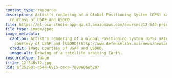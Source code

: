```yaml
---
content_type: resource
description: Artist's rendering of a Global Positioning System (GPS) satellite. Image
  courtesy of USAF and USDOD.
file: https://ol-ocw-studio-app-qa.s3.amazonaws.com/courses/12-540-principles-of-the-global-positioning-system-spring-2012/6f252901a5446915cece7898666eb207_12-540s12.jpg
file_type: image/jpeg
image_metadata:
  caption: Artist's rendering of a Global Positioning System (GPS) satellite. (Image
    courtesy of USAF and [USDOD](http://www.defenselink.mil/news/newsarticle.aspx?id=42805).)
  credit: Image courtesy of USAF and USDOD.
  image-alt: Drawing of a satellite orbiting Earth.
resourcetype: Image
title: 12-540s12.jpg
uid: 6f252901-a544-6915-cece-7898666eb207
---
```

